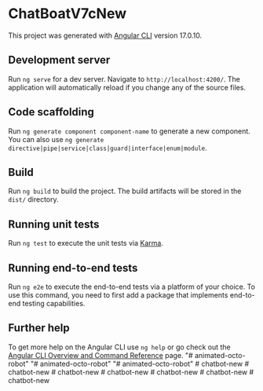 # ChatBoatV7cNew

This project was generated with [Angular CLI](https://github.com/angular/angular-cli) version 17.0.10.

## Development server

Run `ng serve` for a dev server. Navigate to `http://localhost:4200/`. The application will automatically reload if you change any of the source files.

## Code scaffolding

Run `ng generate component component-name` to generate a new component. You can also use `ng generate directive|pipe|service|class|guard|interface|enum|module`.

## Build

Run `ng build` to build the project. The build artifacts will be stored in the `dist/` directory.

## Running unit tests

Run `ng test` to execute the unit tests via [Karma](https://karma-runner.github.io).

## Running end-to-end tests

Run `ng e2e` to execute the end-to-end tests via a platform of your choice. To use this command, you need to first add a package that implements end-to-end testing capabilities.

## Further help

To get more help on the Angular CLI use `ng help` or go check out the [Angular CLI Overview and Command Reference](https://angular.io/cli) page.
"# animated-octo-robot" 
"# animated-octo-robot" 
"# animated-octo-robot" 
#   c h a t b o t - n e w  
 #   c h a t b o t - n e w  
 #   c h a t b o t - n e w  
 #   c h a t b o t - n e w  
 #   c h a t b o t - n e w  
 #   c h a t b o t - n e w  
 #   c h a t b o t - n e w  
 
